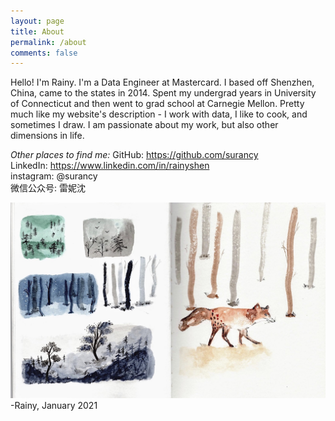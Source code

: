 ```yaml
---
layout: page
title: About
permalink: /about
comments: false
---
```


Hello! I'm Rainy. I'm a Data Engineer at Mastercard. I based off Shenzhen, China, came to the states in 2014. Spent my undergrad years in University of Connecticut and then went to grad school at Carnegie Mellon. Pretty much like my website's description - I work with data, I like to cook, and sometimes I draw. I am passionate about my work, but also other dimensions in life.

*Other places to find me:*
GitHub: https://github.com/surancy   
LinkedIn: https://www.linkedin.com/in/rainyshen   
instagram: @surancy   
微信公众号: 雷妮沈   

![forest1](/assets/images/forest1.jpg)
-Rainy, January 2021
